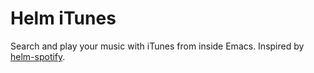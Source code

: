 Helm iTunes
===========

Search and play your music with iTunes from inside Emacs. Inspired by [helm-spotify](https://github.com/krisajenkins/helm-spotify).

